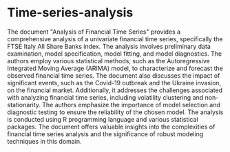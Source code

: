# Time-series-analysis
The document "Analysis of Financial Time Series" provides a comprehensive analysis of a univariate financial time series, specifically the FTSE Italy All Share Banks index. The analysis involves preliminary data examination, model specification, model fitting, and model diagnostics. The authors employ various statistical methods, such as the Autoregressive Integrated Moving Average (ARIMA) model, to characterize and forecast the observed financial time series. The document also discusses the impact of significant events, such as the Covid-19 outbreak and the Ukraine invasion, on the financial market. Additionally, it addresses the challenges associated with analyzing financial time series, including volatility clustering and non-stationarity. The authors emphasize the importance of model selection and diagnostic testing to ensure the reliability of the chosen model. The analysis is conducted using R programming language and various statistical packages. The document offers valuable insights into the complexities of financial time series analysis and the significance of robust modeling techniques in this domain.
